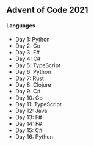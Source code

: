 ## Advent of Code 2021

#### Languages
- Day 1: Python
- Day 2: Go
- Day 3: F#
- Day 4: C#
- Day 5: TypeScript
- Day 6: Python
- Day 7: Rust
- Day 8: Clojure
- Day 9: C#
- Day 10: Go
- Day 11: TypeScript
- Day 12: Java
- Day 13: F#
- Day 14: F#
- Day 15: C#
- Day 16: Python
